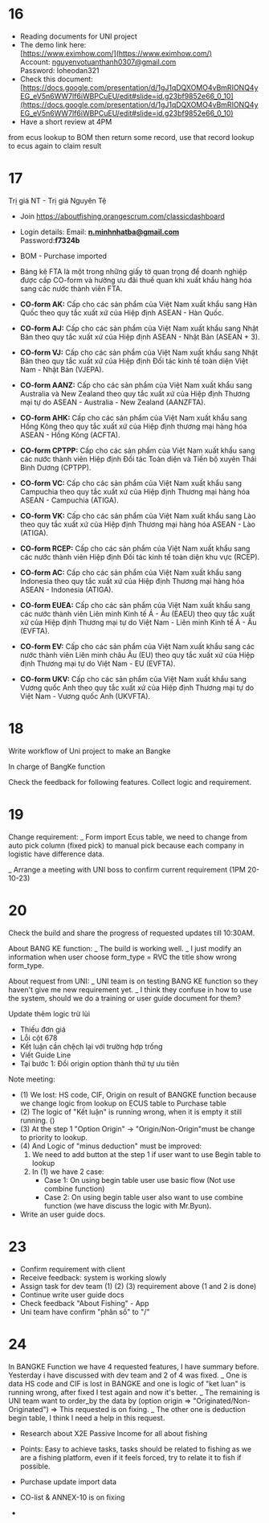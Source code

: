 # 16
- Reading documents for UNI project
- The demo link here:  
	[https://www.eximhow.com/](https://www.eximhow.com/)
	Account: [nguyenvotuanthanh0307@gmail.com](mailto:nguyenvotuanthanh0307@gmail.com)  
	Password: loheodan321
- Check this document: [https://docs.google.com/presentation/d/1gJ1qDQXOMO4vBmRIONQ4yEG_eV5n6WW7lf6iWBPCuEU/edit#slide=id.g23bf9852e66_0_10](https://docs.google.com/presentation/d/1gJ1qDQXOMO4vBmRIONQ4yEG_eV5n6WW7lf6iWBPCuEU/edit#slide=id.g23bf9852e66_0_10)
- Have a short review at 4PM

from ecus lookup to BOM then return some record, use that record lookup to ecus again to claim result

# 17
Trị giá NT - Trị giá Nguyên Tệ

- Join https://aboutfishing.orangescrum.com/classicdashboard 
- Login details: 
	Email: **[n.minhnhatba@gmail.com](mailto:n.minhnhatba@gmail.com)**  
	Password:**f7324b**
- BOM - Purchase imported

- Bảng kê FTA là một trong những giấy tờ quan trọng để doanh nghiệp được cấp CO-form và hưởng ưu đãi thuế quan khi xuất khẩu hàng hóa sang các nước thành viên FTA.

- **CO-form AK:** Cấp cho các sản phẩm của Việt Nam xuất khẩu sang Hàn Quốc theo quy tắc xuất xứ của Hiệp định ASEAN - Hàn Quốc.
- **CO-form AJ:** Cấp cho các sản phẩm của Việt Nam xuất khẩu sang Nhật Bản theo quy tắc xuất xứ của Hiệp định ASEAN - Nhật Bản (ASEAN + 3).
- **CO-form VJ:** Cấp cho các sản phẩm của Việt Nam xuất khẩu sang Nhật Bản theo quy tắc xuất xứ của Hiệp định Đối tác kinh tế toàn diện Việt Nam - Nhật Bản (VJEPA).
- **CO-form AANZ:** Cấp cho các sản phẩm của Việt Nam xuất khẩu sang Australia và New Zealand theo quy tắc xuất xứ của Hiệp định Thương mại tự do ASEAN - Australia - New Zealand (AANZFTA).
- **CO-form AHK:** Cấp cho các sản phẩm của Việt Nam xuất khẩu sang Hồng Kông theo quy tắc xuất xứ của Hiệp định thương mại hàng hóa ASEAN - Hồng Kông (ACFTA).
- **CO-form CPTPP:** Cấp cho các sản phẩm của Việt Nam xuất khẩu sang các nước thành viên Hiệp định Đối tác Toàn diện và Tiến bộ xuyên Thái Bình Dương (CPTPP).
- **CO-form VC:** Cấp cho các sản phẩm của Việt Nam xuất khẩu sang Campuchia theo quy tắc xuất xứ của Hiệp định Thương mại hàng hóa ASEAN - Campuchia (ATIGA).
- **CO-form VK:** Cấp cho các sản phẩm của Việt Nam xuất khẩu sang Lào theo quy tắc xuất xứ của Hiệp định Thương mại hàng hóa ASEAN - Lào (ATIGA).
- **CO-form RCEP:** Cấp cho các sản phẩm của Việt Nam xuất khẩu sang các nước thành viên Hiệp định Đối tác kinh tế toàn diện khu vực (RCEP).
- **CO-form AC:** Cấp cho các sản phẩm của Việt Nam xuất khẩu sang Indonesia theo quy tắc xuất xứ của Hiệp định Thương mại hàng hóa ASEAN - Indonesia (ATIGA).
- **CO-form EUEA:** Cấp cho các sản phẩm của Việt Nam xuất khẩu sang các nước thành viên Liên minh Kinh tế Á - Âu (EAEU) theo quy tắc xuất xứ của Hiệp định Thương mại tự do Việt Nam - Liên minh Kinh tế Á - Âu (EVFTA).
- **CO-form EV:** Cấp cho các sản phẩm của Việt Nam xuất khẩu sang các nước thành viên Liên minh châu Âu (EU) theo quy tắc xuất xứ của Hiệp định Thương mại tự do Việt Nam - EU (EVFTA).
- **CO-form UKV:** Cấp cho các sản phẩm của Việt Nam xuất khẩu sang Vương quốc Anh theo quy tắc xuất xứ của Hiệp định Thương mại tự do Việt Nam - Vương quốc Anh (UKVFTA).

# 18
Write workflow of Uni project to make an Bangke

In charge of BangKe function

Check the feedback for following features. Collect logic and requirement.

# 19
Change requirement:
_ Form import Ecus table, we need to change from auto pick column (fixed pick) to manual pick
because each company in logistic have difference data.

_ Arrange a meeting with UNI boss to confirm current requirement (1PM 20-10-23)

# 20
Check the build and share the progress of requested updates till 10:30AM.

About BANG KE function: 
_ The build is working well.
_ I just modify an information when user choose form_type = RVC the title show wrong form_type.

About request from UNI:
_ UNI team is on testing BANG KE function so they haven't give me new requirement yet.
_ I think they confuse in how to use the system, should we do a training or user guide document for them? 


   Update thêm logic trừ lùi

- Thiếu đơn giá
- Lỗi cột 678
- Kết luận cần chệch lại với trường hợp trống
- Viết Guide Line
- Tại bước 1: Đổi origin option thành thứ tự ưu tiên

Note meeting:
- (1) We lost: HS code, CIF, Origin on result of BANGKE function because we change logic from lookup on ECUS table to Purchase table
- (2) The logic of "Kết luận" is running wrong, when it is empty it still running. ()
- (3) At the step 1 "Option Origin" -> "Origin/Non-Origin"must be change to priority to lookup.
- (4) And Logic of "minus deduction" must be improved:
	1. We need to add button at the step 1 if user want to use Begin table to lookup
	2. In (1) we have 2 case: 
		- Case 1: On using begin table user use basic flow (Not use combine function)
		- Case 2: On using begin table user also want to use combine function (we have discuss the logic with Mr.Byun).
- Write an user guide docs.

# 23
- Confirm requirement with client
- Receive feedback: system is working slowly
- Assign task for dev team (1) (2) (3) requirement above (1 and 2 is done)
- Continue write user guide docs
- Check feedback "About Fishing" - App
- Uni team have confirm "phân số" to "/"

# 24
In BANGKE Function we have 4 requested features, I have summary before. Yesterday i have discussed with dev team and 2 of 4 was fixed.
_ One is data HS code and CIF is lost in BANGKE and one is logic of "ket luan" is running wrong, after fixed I test again and now it's better.
_ The remaining is UNI team want to order_by the data by (option origin => "Originated/Non-Originated") => This requested is on fixing.
_ The other one is deduction begin table, I think I need a help in this request.

- Research about X2E Passive Income for all about fishing
- Points: Easy to achieve tasks, tasks should be related to fishing as we are a fishing platform, even if it feels forced, try to relate it to fish if possible.

- Purchase update import data
- CO-list & ANNEX-10 is on fixing
- 